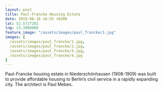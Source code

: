 ```yaml
---
layout: post
title: Paul-Francke Housing Estate
date: 2019-08-16 16:55 +0200
lat: 52.5727202
lng: 13.3988088
feature_image: "/assets/images/paul_francke/1.jpg"
images: [
  /assets/images/paul_francke/1.jpg,
  /assets/images/paul_francke/2.jpg,
  /assets/images/paul_francke/3.jpg,
  /assets/images/paul_francke/4.jpg
]
---
```


Paul-Francke housing estate in Niederschönhausen (1908-1909) was built to provide affordable housing to Berlin’s civil service in a rapidly expanding city. The architect is Paul Mebes.

